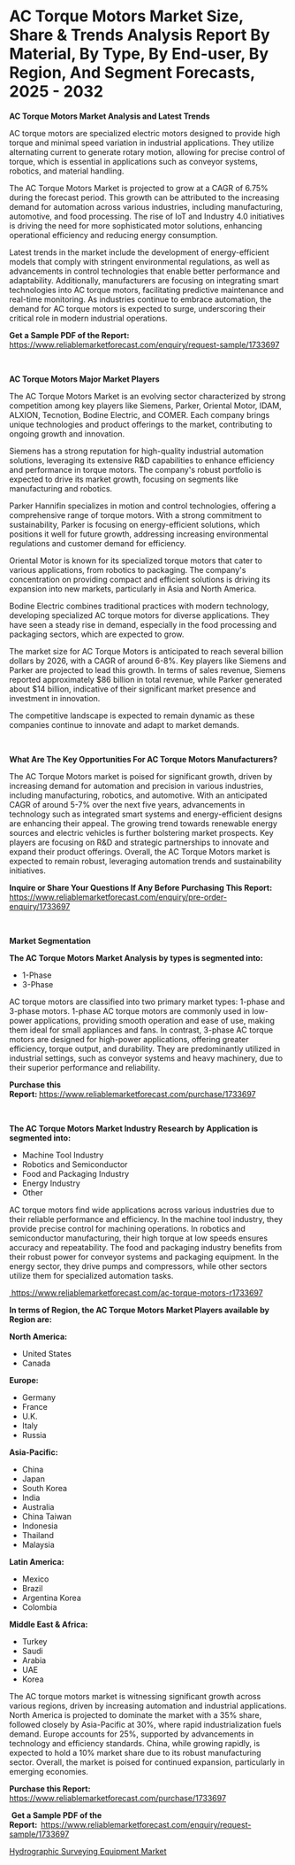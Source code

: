 <p><h1>AC Torque Motors Market Size, Share & Trends Analysis Report By Material, By Type, By End-user, By Region, And Segment Forecasts, 2025 - 2032</h1></p><p><strong>AC Torque Motors Market Analysis and Latest Trends</strong></p>
<p><p>AC torque motors are specialized electric motors designed to provide high torque and minimal speed variation in industrial applications. They utilize alternating current to generate rotary motion, allowing for precise control of torque, which is essential in applications such as conveyor systems, robotics, and material handling.</p><p>The AC Torque Motors Market is projected to grow at a CAGR of 6.75% during the forecast period. This growth can be attributed to the increasing demand for automation across various industries, including manufacturing, automotive, and food processing. The rise of IoT and Industry 4.0 initiatives is driving the need for more sophisticated motor solutions, enhancing operational efficiency and reducing energy consumption.</p><p>Latest trends in the market include the development of energy-efficient models that comply with stringent environmental regulations, as well as advancements in control technologies that enable better performance and adaptability. Additionally, manufacturers are focusing on integrating smart technologies into AC torque motors, facilitating predictive maintenance and real-time monitoring. As industries continue to embrace automation, the demand for AC torque motors is expected to surge, underscoring their critical role in modern industrial operations.</p></p>
<p><strong>Get a Sample PDF of the Report:&nbsp;</strong> <a href="https://www.reliablemarketforecast.com/enquiry/request-sample/1733697?utm_campaign=1885&utm_medium=2&utm_source=Github&utm_content=ia&utm_term=15022025&utm_id=ac-torque-motors">https://www.reliablemarketforecast.com/enquiry/request-sample/1733697</a></p>
<p>&nbsp;</p>
<p><strong>AC Torque Motors Major Market Players</strong></p>
<p><p>The AC Torque Motors Market is an evolving sector characterized by strong competition among key players like Siemens, Parker, Oriental Motor, IDAM, ALXION, Tecnotion, Bodine Electric, and COMER. Each company brings unique technologies and product offerings to the market, contributing to ongoing growth and innovation.</p><p>Siemens has a strong reputation for high-quality industrial automation solutions, leveraging its extensive R&D capabilities to enhance efficiency and performance in torque motors. The company's robust portfolio is expected to drive its market growth, focusing on segments like manufacturing and robotics.</p><p>Parker Hannifin specializes in motion and control technologies, offering a comprehensive range of torque motors. With a strong commitment to sustainability, Parker is focusing on energy-efficient solutions, which positions it well for future growth, addressing increasing environmental regulations and customer demand for efficiency.</p><p>Oriental Motor is known for its specialized torque motors that cater to various applications, from robotics to packaging. The company's concentration on providing compact and efficient solutions is driving its expansion into new markets, particularly in Asia and North America.</p><p>Bodine Electric combines traditional practices with modern technology, developing specialized AC torque motors for diverse applications. They have seen a steady rise in demand, especially in the food processing and packaging sectors, which are expected to grow.</p><p>The market size for AC Torque Motors is anticipated to reach several billion dollars by 2026, with a CAGR of around 6-8%. Key players like Siemens and Parker are projected to lead this growth. In terms of sales revenue, Siemens reported approximately $86 billion in total revenue, while Parker generated about $14 billion, indicative of their significant market presence and investment in innovation. </p><p>The competitive landscape is expected to remain dynamic as these companies continue to innovate and adapt to market demands.</p></p>
<p>&nbsp;</p>
<p><strong>What Are The Key Opportunities For AC Torque Motors Manufacturers?</strong></p>
<p><p>The AC Torque Motors market is poised for significant growth, driven by increasing demand for automation and precision in various industries, including manufacturing, robotics, and automotive. With an anticipated CAGR of around 5-7% over the next five years, advancements in technology such as integrated smart systems and energy-efficient designs are enhancing their appeal. The growing trend towards renewable energy sources and electric vehicles is further bolstering market prospects. Key players are focusing on R&D and strategic partnerships to innovate and expand their product offerings. Overall, the AC Torque Motors market is expected to remain robust, leveraging automation trends and sustainability initiatives.</p></p>
<p><strong>Inquire or Share Your Questions If Any Before Purchasing This Report:</strong> <a href="https://www.reliablemarketforecast.com/enquiry/pre-order-enquiry/1733697?utm_campaign=1885&utm_medium=2&utm_source=Github&utm_content=ia&utm_term=15022025&utm_id=ac-torque-motors">https://www.reliablemarketforecast.com/enquiry/pre-order-enquiry/1733697</a></p>
<p>&nbsp;</p>
<p><strong>Market Segmentation</strong></p>
<p><strong>The AC Torque Motors Market Analysis by types is segmented into:</strong></p>
<p><ul><li>1-Phase</li><li>3-Phase</li></ul></p>
<p><p>AC torque motors are classified into two primary market types: 1-phase and 3-phase motors. 1-phase AC torque motors are commonly used in low-power applications, providing smooth operation and ease of use, making them ideal for small appliances and fans. In contrast, 3-phase AC torque motors are designed for high-power applications, offering greater efficiency, torque output, and durability. They are predominantly utilized in industrial settings, such as conveyor systems and heavy machinery, due to their superior performance and reliability.</p></p>
<p><strong>Purchase this Report:&nbsp;</strong><a href="https://www.reliablemarketforecast.com/purchase/1733697?utm_campaign=1885&utm_medium=2&utm_source=Github&utm_content=ia&utm_term=15022025&utm_id=ac-torque-motors">https://www.reliablemarketforecast.com/purchase/1733697</a></p>
<p>&nbsp;</p>
<p><strong>The AC Torque Motors Market Industry Research by Application is segmented into:</strong></p>
<p><ul><li>Machine Tool Industry</li><li>Robotics and Semiconductor</li><li>Food and Packaging Industry</li><li>Energy Industry</li><li>Other</li></ul></p>
<p><p>AC torque motors find wide applications across various industries due to their reliable performance and efficiency. In the machine tool industry, they provide precise control for machining operations. In robotics and semiconductor manufacturing, their high torque at low speeds ensures accuracy and repeatability. The food and packaging industry benefits from their robust power for conveyor systems and packaging equipment. In the energy sector, they drive pumps and compressors, while other sectors utilize them for specialized automation tasks.</p></p>
<p><a href="https://www.reliablemarketforecast.com/ac-torque-motors-r1733697?utm_campaign=1885&utm_medium=2&utm_source=Github&utm_content=ia&utm_term=15022025&utm_id=ac-torque-motors">&nbsp;https://www.reliablemarketforecast.com/ac-torque-motors-r1733697</a></p>
<p><strong>In terms of Region, the AC Torque Motors Market Players available by Region are:</strong></p>
<p>
    <p> <strong> North America: </strong>
        <ul>
            <li>United States</li>
            <li>Canada</li>
        </ul>
        </p> 
    <p> <strong> Europe: </strong>
        <ul>
            <li>Germany</li>
            <li>France</li>
            <li>U.K.</li>
            <li>Italy</li>
            <li>Russia</li>
        </ul>
        </p> 
    <p> <strong> Asia-Pacific: </strong>
        <ul>
            <li>China</li>
            <li>Japan</li>
            <li>South Korea</li>
            <li>India</li>
            <li>Australia</li>
            <li>China Taiwan</li>
            <li>Indonesia</li>
            <li>Thailand</li>
            <li>Malaysia</li>
        </ul>
        </p> 
    <p> <strong> Latin America: </strong>
        <ul>
            <li>Mexico</li>
            <li>Brazil</li>
            <li>Argentina Korea</li>
            <li>Colombia</li>
        </ul>
        </p> 
    <p> <strong> Middle East & Africa: </strong>
        <ul>
            <li>Turkey</li>
            <li>Saudi</li>
            <li>Arabia</li>
            <li>UAE</li>
            <li>Korea</li>
        </ul>
    </p>
    </p>
<p><p>The AC torque motors market is witnessing significant growth across various regions, driven by increasing automation and industrial applications. North America is projected to dominate the market with a 35% share, followed closely by Asia-Pacific at 30%, where rapid industrialization fuels demand. Europe accounts for 25%, supported by advancements in technology and efficiency standards. China, while growing rapidly, is expected to hold a 10% market share due to its robust manufacturing sector. Overall, the market is poised for continued expansion, particularly in emerging economies.</p></p>
<p><strong>Purchase this Report: </strong><a href="https://www.reliablemarketforecast.com/purchase/1733697?utm_campaign=1885&utm_medium=2&utm_source=Github&utm_content=ia&utm_term=15022025&utm_id=ac-torque-motors">https://www.reliablemarketforecast.com/purchase/1733697</a></p>
<p>&nbsp;<strong>Get a Sample PDF of the Report:&nbsp;&nbsp;</strong><a href="https://www.reliablemarketforecast.com/enquiry/request-sample/1733697?utm_campaign=1885&utm_medium=2&utm_source=Github&utm_content=ia&utm_term=15022025&utm_id=ac-torque-motors">https://www.reliablemarketforecast.com/enquiry/request-sample/1733697</a></p>
<p><strong></strong></p>
<p><p><a href="https://github.com/sofayahoo2023/Market-Research-Report-List-7/blob/main/hydrographic-surveying-equipment-market.md?utm_campaign=1885&utm_medium=2&utm_source=Github&utm_content=ia&utm_term=15022025&utm_id=ac-torque-motors">Hydrographic Surveying Equipment Market</a></p></p>